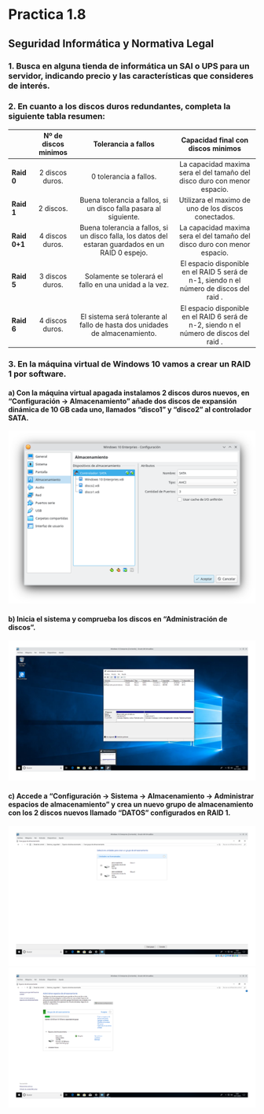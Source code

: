 # Practica 1.8

## Seguridad Informática y Normativa Legal

### 1. Busca en alguna tienda de informática un SAI o UPS para un servidor, indicando precio y las características que consideres de interés.

### 2. En cuanto a los discos duros redundantes, completa la siguiente tabla resumen:

|                    | Nº de discos minimos |                                        Tolerancia a fallos                                        |                            Capacidad final con discos minimos                            |
| :----------------- | :-------------------: | :------------------------------------------------------------------------------------------------: | :---------------------------------------------------------------------------------------: |
| **Raid 0**   |    2 discos duros.    |                                       0 tolerancia a fallos.                                       |         La capacidad maxima sera el del tamaño del disco duro con menor espacio.         |
| **Raid 1**   |       2 discos.       |                 Buena tolerancia a fallos, si un disco falla pasara al siguiente.                 |                   Utilizara el maximo de uno de los discos conectados.                   |
| **Raid 0+1** |    4 discos duros.    | Buena tolerancia a fallos, si un disco falla, los datos del estaran guardados en un RAID 0 espejo. |         La capacidad maxima sera el del tamaño del disco duro con menor espacio.         |
| **Raid 5**   |    3 discos duros.    |                      Solamente se tolerará el fallo en una unidad a la vez.                      | El espacio disponible en el RAID 5 será de n-1, siendo n el número de discos del raid . |
| **Raid 6**   |    4 discos duros.    |            El sistema será tolerante al fallo de hasta dos unidades de almacenamiento.            | El espacio disponible en el RAID 6 será de n-2, siendo n el número de discos del raid . |

### 3. En la máquina virtual de Windows 10 vamos a crear un RAID 1 por software.

#### a) Con la máquina virtual apagada instalamos 2 discos duros nuevos, en “Configuración → Almacenamiento” añade dos discos de expansión dinámica de 10 GB cada uno, llamados “disco1” y “disco2” al controlador SATA.

![Discos Windows](imagenes/discos.png)

#### b) Inicia el sistema y comprueba los discos en “Administración de discos”.

![Discos en sitema](imagenes/discosEnSitemas2.png)

#### c) Accede a “Configuración → Sistema → Almacenamiento → Administrar espacios de almacenamiento” y crea un nuevo grupo de almacenamiento con los 2 discos nuevos llamado “DATOS” configurados en RAID 1.

![Creacion de los grupos de discos](imagenes/crearGrupoDiscos.png)
![Grupo creado](imagenes/Crear.png)
